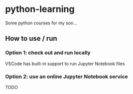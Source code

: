 # python-learning

Some python courses for my son...

## How to use / run

### Option 1: check out and run locally

VSCode has built-in support to run Jupyter Notebook files

### Option 2: use an online Jupyter Notebook service

TODO

